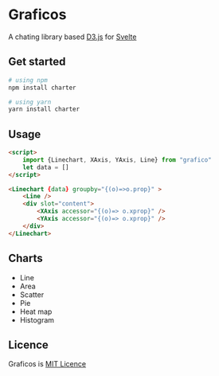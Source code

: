 # Graficos

A chating library based [D3.js](https://www.d3.org) for [Svelte](https://www.svelte.dev)

## Get started

```bash
# using npm
npm install charter

# using yarn
yarn install charter
```

## Usage

```html
<script>
    import {Linechart, XAxis, YAxis, Line} from "grafico"
    let data = []
</script>

<Linechart {data} groupby="{(o)=>o.prop}" >
    <Line />
    <div slot="content">
        <XAxis accessor="{(o)=> o.xprop}" />
        <YAxis accessor="{(o)=> o.xprop}" />
    </div>
</Linechart>
```

## Charts

- Line
- Area
- Scatter
- Pie
- Heat map
- Histogram

## Licence

Graficos is [MIT Licence](./LICENSE)
